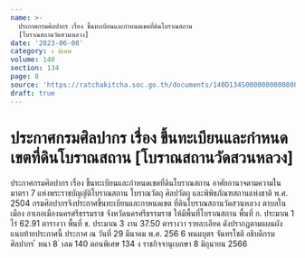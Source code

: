 ```yaml
---
name: >-
  ประกาศกรมศิลปากร เรื่อง ขึ้นทะเบียนและกำหนดเขตที่ดินโบราณสถาน
  [โบราณสถานวัดสวนหลวง]
date: '2023-06-08'
category: ง พิเศษ
volume: 140
section: 134
page: 8
source: 'https://ratchakitcha.soc.go.th/documents/140D134S0000000000800.pdf'
draft: true
---
```


# ประกาศกรมศิลปากร เรื่อง ขึ้นทะเบียนและกำหนดเขตที่ดินโบราณสถาน [โบราณสถานวัดสวนหลวง]

ประกาศกรมศิลปากร เรื่อง ขึ้นทะเบียนและกำหนดเขตที่ดินโบราณสถาน อาศัยอานาจตามความในมาตรา 7 แห่งพระราชบัญญัติโบราณสถาน โบราณวัตถุ ศิลปวัตถุ และพิพิธภัณฑสถานแห่งชาติ พ.ศ. 2504 กรมศิลปากรจึงประกาศขึ้นทะเบียนและกาหนดเขต ที่ดินโบราณสถานวัดสวนหลวง ตาบลในเมือง อาเภอเมืองนครศรีธรรมราช จังหวัดนครศรีธรรมราช ให้มีพื้นที่โบราณสถาน พื้นที่ ก. ประมาณ 1 ไร่ 62.91 ตารางวา พื้นที่ ข. ประมาณ 3 งาน 37.50 ตารางวา รายละเอียด ดังปรากฏตามแผนผังแนบท้ายประกาศนี้ ประกาศ ณ วันที่ 29 มีนาคม พ.ศ. 256 6 พนมบุตร จันทรโชติ อธิบดีกรมศิลปากร ้ หนา 8 ่ เลม 140 ตอนพิเศษ 134 ง ราชกิจจานุเบกษา 8 มิถุนายน 2566

